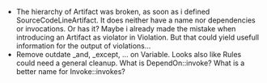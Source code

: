 * The hierarchy of Artifact was broken, as soon as i defined SourceCodeLineArtifact.
  It does neither have a name nor dependencies or invocations. Or has it? Maybe i
  already made the mistake when introducing an Artifact as violator in Violation.
  But that could yield usefull information for the output of violations...
* Remove outdate _and, _except, ... on Variable. Looks also like Rules could need
  a general cleanup. What is DependOn::invoke? What is a better name for 
  Invoke::invokes?
